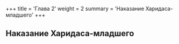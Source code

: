 +++
title = 'Глава 2'
weight = 2
summary = 'Наказание Харидаса-младшего'
+++
## Наказание Харидаса-младшего
